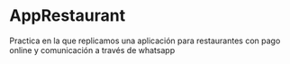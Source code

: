 # AppRestaurant
Practica en la que replicamos una aplicación para restaurantes con pago online y comunicación a través de whatsapp
